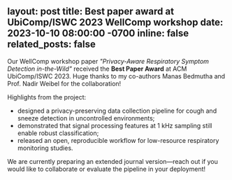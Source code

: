 layout: post
title: Best paper award at UbiComp/ISWC 2023 WellComp workshop
date: 2023-10-10 08:00:00 -0700
inline: false
related_posts: false
---

Our WellComp workshop paper *"Privacy-Aware Respiratory Symptom Detection in-the-Wild"* received the **Best Paper Award** at ACM UbiComp/ISWC 2023. Huge thanks to my co-authors Manas Bedmutha and Prof. Nadir Weibel for the collaboration!

Highlights from the project:

- designed a privacy-preserving data collection pipeline for cough and sneeze detection in uncontrolled environments;
- demonstrated that signal processing features at 1 kHz sampling still enable robust classification;
- released an open, reproducible workflow for low-resource respiratory monitoring studies.

We are currently preparing an extended journal version—reach out if you would like to collaborate or evaluate the pipeline in your deployment! 
